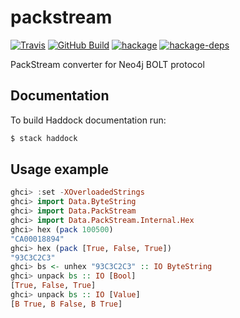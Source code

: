 # packstream

[![Travis](https://img.shields.io/travis/zmactep/packstream.svg)](https://travis-ci.com/zmactep/packstream)
[![GitHub Build](https://github.com/zmactep/packstream/workflows/build/badge.svg)](https://github.com/zmactep/packstream/actions?query=workflow%3A%22build%22)
[![hackage](https://img.shields.io/hackage/v/packstream.svg)](https://hackage.haskell.org/package/packstream)
[![hackage-deps](https://img.shields.io/hackage-deps/v/packstream.svg)](https://hackage.haskell.org/package/packstream)

PackStream converter for Neo4j BOLT protocol

Documentation
-------------

To build Haddock documentation run:
```bash
$ stack haddock
```

Usage example
-------------

```haskell
ghci> :set -XOverloadedStrings
ghci> import Data.ByteString
ghci> import Data.PackStream
ghci> import Data.PackStream.Internal.Hex
ghci> hex (pack 100500)
"CA00018894"
ghci> hex (pack [True, False, True])
"93C3C2C3"
ghci> bs <- unhex "93C3C2C3" :: IO ByteString
ghci> unpack bs :: IO [Bool]
[True, False, True]
ghci> unpack bs :: IO [Value]
[B True, B False, B True]
```